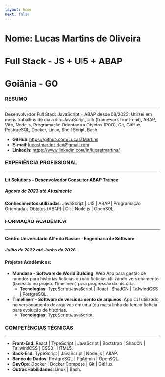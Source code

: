 ```yaml
---
layout: home
next: false
---
```


# Nome: **Lucas Martins de Oliveira**
# **Full Stack - JS + UI5 + ABAP**
# **Goiânia - GO**

### **RESUMO**
___

Desenvolvedor Full Stack JavaScript + ABAP desde 08/2023. Utilizei em meus trabalhos do dia a dia: JavaScript, UI5 (framework front-end), ABAP, Vite, Node.js, Programação Orientada a Objetos (POO), Git, GitHub, PostgreSQL, Docker, Linux, Shell Script, Bash.

- **GitHub**: https://github.com/LucasTMartins
- **E-mail**: lucastmartins.dev@gmail.com
- **LinkedIn**: https://www.linkedin.com/in/lucastmartins/

### **EXPERIÊNCIA PROFISSIONAL**
___

#### **Lit Solutions - Desenvolvedor Consultor ABAP Trainee**
##### **Agosto de 2023** até **Atualmente**

**Conhecimentos utilizados**: JavaScript | UI5 | ABAP | Programação Orientada a Objetos (ABAP) | Git | Node.js | OpenSQL.

### **FORMAÇÃO ACADÊMICA**
___

#### **Centro Universitário Alfredo Nasser - Engenharia de Software**
##### **Julho de 2022** até **Junho de 2026**

#### **Projetos Acadêmicos**:

- **Mundano - Software de World Building**: Web App para gestão de mundos para histórias fictícias ou não fictícias utilizando versionamento (baseado no projeto Timelinerr) para progressão da história.
	- **Tecnologias**: TypeScript/JavaScript | React | ShadCN | TailwindCSS | PostgreSQL.
- **Timelinerr - Software de versionamento de arquivos**: App CLI utilizado no versionamento de arquivos em uma (ou mais) linha do tempo fictícia para evolução de histórias.
	- **Tecnologias**: TypeScript/JavaScript.

### **COMPETÊNCIAS TÉCNICAS**
___

- **Front-End**: React | TypeScript | JavaScript | Bootstrap | ShadCN | TailwindCSS | CSS3 | HTML5.
- **Back-End**: TypeScript | JavaScript | Node.js | ABAP.
- **Banco de Dados**: PostgreSQL | PgAdmin | OpenSQL.
- **DevOps**: Docker | Docker Compose | Git | GitHub.
- **Outras Habilidades**: Linux | Bash.